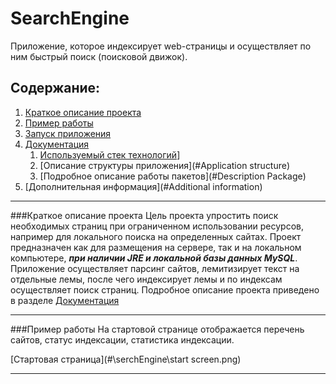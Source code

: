 # SearchEngine
Приложение, которое индексирует web-страницы и осуществляет по ним быстрый поиск (поисковой движок). 
## Содержание:
 1. [Краткое описание проекта](#Description)
 2. [Пример работы](#Example)
 3. [Запуск приложения](#Setup)
 4. [Документация](#Documentation)
    1. [Используемый стек технологий](#Steck)]
    2. [Описание структуры приложения](#Application structure)
    3. [Подробное описание работы пакетов](#Description Package)
 5. [Дополнительная информация](#Additional information)
***

###Краткое описание проекта<a name="Description"></a>
Цель проекта упростить поиск необходимых страниц при ограниченном использовании ресурсов, например для локального поиска на определенных сайтах. 
Проект предназначен как для размещения на сервере, так и на локальном компьютере, ***при наличии JRE и локальной базы данных MySQL***.
Приложение осуществляет парсинг сайтов, лемитизирует текст на отдельные лемы, после чего индексирует лемы и по индексам осуществляет поиск страниц. 
Подробное описание проекта приведено в разделе [Документация](#Documentation)
***
###Пример работы<a name="Example"></a>
На стартовой странице отображается перечень сайтов, статус индексации, статистика индексации.

[Стартовая страница](#\serchEngine\start screen.png)



***
